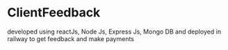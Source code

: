 # ClientFeedback
developed using reactJs, Node Js, Express Js, Mongo DB and deployed in railway to get feedback and make payments
